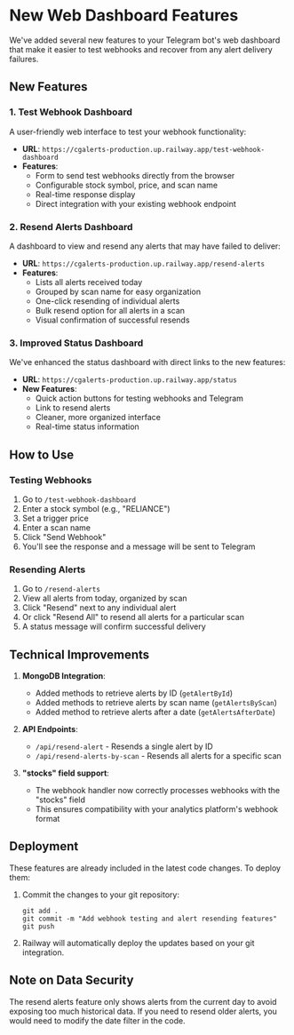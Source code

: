 # New Web Dashboard Features

We've added several new features to your Telegram bot's web dashboard that make it easier to test webhooks and recover from any alert delivery failures.

## New Features

### 1. Test Webhook Dashboard

A user-friendly web interface to test your webhook functionality:

- **URL**: `https://cgalerts-production.up.railway.app/test-webhook-dashboard`
- **Features**:
  - Form to send test webhooks directly from the browser
  - Configurable stock symbol, price, and scan name
  - Real-time response display
  - Direct integration with your existing webhook endpoint

### 2. Resend Alerts Dashboard

A dashboard to view and resend any alerts that may have failed to deliver:

- **URL**: `https://cgalerts-production.up.railway.app/resend-alerts`
- **Features**:
  - Lists all alerts received today
  - Grouped by scan name for easy organization
  - One-click resending of individual alerts
  - Bulk resend option for all alerts in a scan
  - Visual confirmation of successful resends

### 3. Improved Status Dashboard

We've enhanced the status dashboard with direct links to the new features:

- **URL**: `https://cgalerts-production.up.railway.app/status`
- **New Features**:
  - Quick action buttons for testing webhooks and Telegram
  - Link to resend alerts
  - Cleaner, more organized interface
  - Real-time status information

## How to Use

### Testing Webhooks

1. Go to `/test-webhook-dashboard`
2. Enter a stock symbol (e.g., "RELIANCE")
3. Set a trigger price
4. Enter a scan name
5. Click "Send Webhook"
6. You'll see the response and a message will be sent to Telegram

### Resending Alerts

1. Go to `/resend-alerts`
2. View all alerts from today, organized by scan
3. Click "Resend" next to any individual alert
4. Or click "Resend All" to resend all alerts for a particular scan
5. A status message will confirm successful delivery

## Technical Improvements

1. **MongoDB Integration**:
   - Added methods to retrieve alerts by ID (`getAlertById`)
   - Added methods to retrieve alerts by scan name (`getAlertsByScan`)
   - Added method to retrieve alerts after a date (`getAlertsAfterDate`)

2. **API Endpoints**:
   - `/api/resend-alert` - Resends a single alert by ID
   - `/api/resend-alerts-by-scan` - Resends all alerts for a specific scan

3. **"stocks" field support**:
   - The webhook handler now correctly processes webhooks with the "stocks" field
   - This ensures compatibility with your analytics platform's webhook format

## Deployment

These features are already included in the latest code changes. To deploy them:

1. Commit the changes to your git repository:
   ```
   git add .
   git commit -m "Add webhook testing and alert resending features"
   git push
   ```

2. Railway will automatically deploy the updates based on your git integration.

## Note on Data Security

The resend alerts feature only shows alerts from the current day to avoid exposing too much historical data. If you need to resend older alerts, you would need to modify the date filter in the code. 